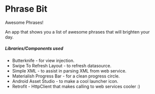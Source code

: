 # Phrase Bit
Awesome Phrases!

An app that shows you a list of awesome phrases that will brighten your day.

##### Libraries/Components used

* Butterknife - for view injection.
* Swipe To Refresh Layout - to refresh datasource.
* Simple XML - to assist in parsing XML from web service.
* Materialish Progress Bar - for a clean progress circle.
* Android Asset Studio - to make a cool launcher icon.
* Retrofit - HttpClient that makes calling to web services cooler :) 

